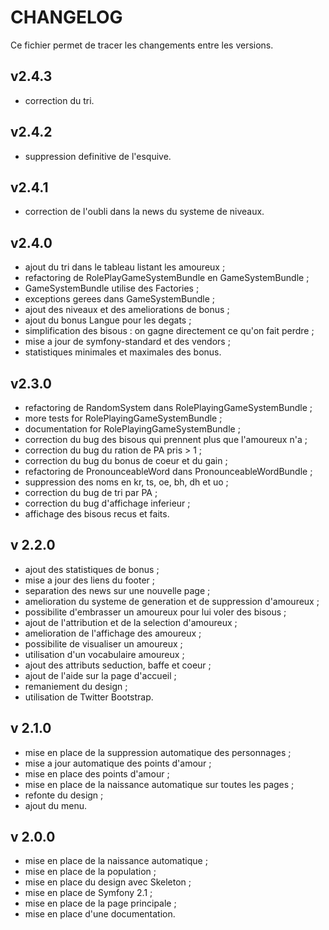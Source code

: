 # CHANGELOG

Ce fichier permet de tracer les changements entre les versions.

## v2.4.3

* correction du tri.

## v2.4.2

* suppression definitive de l'esquive.

## v2.4.1

* correction de l'oubli dans la news du systeme de niveaux.

## v2.4.0

* ajout du tri dans le tableau listant les amoureux ;
* refactoring de RolePlayGameSystemBundle en GameSystemBundle ;
* GameSystemBundle utilise des Factories ;
* exceptions gerees dans GameSystemBundle ;
* ajout des niveaux et des ameliorations de bonus ;
* ajout du bonus Langue pour les degats ;
* simplification des bisous : on gagne directement ce qu'on fait perdre ;
* mise a jour de symfony-standard et des vendors ;
* statistiques minimales et maximales des bonus.

## v2.3.0

* refactoring de RandomSystem dans RolePlayingGameSystemBundle ;
* more tests for RolePlayingGameSystemBundle ;
* documentation for RolePlayingGameSystemBundle ;
* correction du bug des bisous qui prennent plus que l'amoureux n'a ;
* correction du bug du ration de PA pris > 1 ;
* correction du bug du bonus de coeur et du gain ;
* refactoring de PronounceableWord dans PronounceableWordBundle ;
* suppression des noms en kr, ts, oe, bh, dh et uo ;
* correction du bug de tri par PA ;
* correction du bug d'affichage inferieur ;
* affichage des bisous recus et faits.

## v 2.2.0

* ajout des statistiques de bonus ;
* mise a jour des liens du footer ;
* separation des news sur une nouvelle page ;
* amelioration du systeme de generation et de suppression d'amoureux ;
* possibilite d'embrasser un amoureux pour lui voler des bisous ;
* ajout de l'attribution et de la selection d'amoureux ;
* amelioration de l'affichage des amoureux ;
* possibilite de visualiser un amoureux ;
* utilisation d'un vocabulaire amoureux ;
* ajout des attributs seduction, baffe et coeur ;
* ajout de l'aide sur la page d'accueil ;
* remaniement du design ;
* utilisation de Twitter Bootstrap.

## v 2.1.0

* mise en place de la suppression automatique des personnages ;
* mise a jour automatique des points d'amour ;
* mise en place des points d'amour ;
* mise en place de la naissance automatique sur toutes les pages ;
* refonte du design ;
* ajout du menu.

## v 2.0.0

* mise en place de la naissance automatique ;
* mise en place de la population ;
* mise en place du design avec Skeleton ;
* mise en place de Symfony 2.1 ;
* mise en place de la page principale ;
* mise en place d'une documentation.
